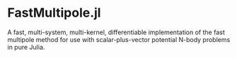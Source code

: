 # FastMultipole.jl
A fast, multi-system, multi-kernel, differentiable implementation of the fast multipole method for use with scalar-plus-vector potential N-body problems in pure Julia.
